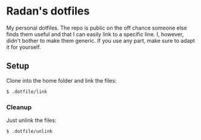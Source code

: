 # Radan's dotfiles

My personal dotfiles. The repo is public on the off chance someone else finds them useful and that I can easily link to a specific line. I, however, didn't bother to make them generic. If you use any part, make sure to adapt it for yourself.

## Setup

Clone into the home folder and link the files:
```sh
$ .dotfile/link
```

### Cleanup

Just unlink the files:
```sh
$ .dotfile/unlink
```
